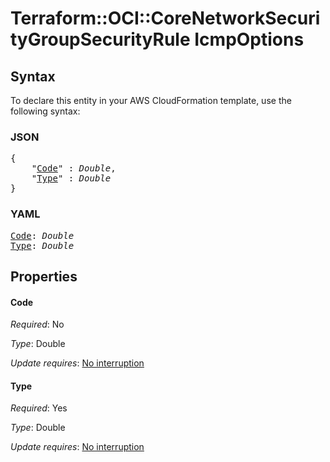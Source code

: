 # Terraform::OCI::CoreNetworkSecurityGroupSecurityRule IcmpOptions

## Syntax

To declare this entity in your AWS CloudFormation template, use the following syntax:

### JSON

<pre>
{
    "<a href="#code" title="Code">Code</a>" : <i>Double</i>,
    "<a href="#type" title="Type">Type</a>" : <i>Double</i>
}
</pre>

### YAML

<pre>
<a href="#code" title="Code">Code</a>: <i>Double</i>
<a href="#type" title="Type">Type</a>: <i>Double</i>
</pre>

## Properties

#### Code

_Required_: No

_Type_: Double

_Update requires_: [No interruption](https://docs.aws.amazon.com/AWSCloudFormation/latest/UserGuide/using-cfn-updating-stacks-update-behaviors.html#update-no-interrupt)

#### Type

_Required_: Yes

_Type_: Double

_Update requires_: [No interruption](https://docs.aws.amazon.com/AWSCloudFormation/latest/UserGuide/using-cfn-updating-stacks-update-behaviors.html#update-no-interrupt)

